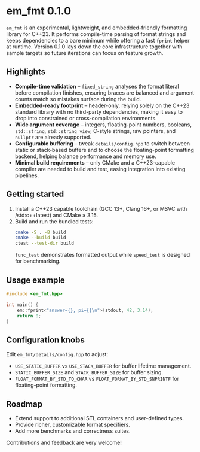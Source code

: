 # em_fmt 0.1.0

`em_fmt` is an experimental, lightweight, and embedded-friendly formatting library for C++23. It performs compile-time parsing of format strings and keeps dependencies to a bare minimum while offering a fast `fprint` helper at runtime. Version 0.1.0 lays down the core infrastructure together with sample targets so future iterations can focus on feature growth.

## Highlights
- **Compile-time validation** – `fixed_string` analyses the format literal before compilation finishes, ensuring braces are balanced and argument counts match so mistakes surface during the build.
- **Embedded-ready footprint** – header-only, relying solely on the C++23 standard library with no third-party dependencies, making it easy to drop into constrained or cross-compilation environments.
- **Wide argument coverage** – integers, floating-point numbers, booleans, `std::string`, `std::string_view`, C-style strings, raw pointers, and `nullptr` are already supported.
- **Configurable buffering** – tweak `details/config.hpp` to switch between static or stack-based buffers and to choose the floating-point formatting backend, helping balance performance and memory use.
- **Minimal build requirements** – only CMake and a C++23-capable compiler are needed to build and test, easing integration into existing pipelines.

## Getting started
1. Install a C++23 capable toolchain (GCC 13+, Clang 16+, or MSVC with /std:c++latest) and CMake ≥ 3.15.
2. Build and run the bundled tests:
   ```bash
   cmake -S . -B build
   cmake --build build
   ctest --test-dir build
   ```
   `func_test` demonstrates formatted output while `speed_test` is designed for benchmarking.

## Usage example
```cpp
#include <em_fmt.hpp>

int main() {
    em::fprint<"answer={}, pi={}\n">(stdout, 42, 3.14);
    return 0;
}
```

## Configuration knobs
Edit `em_fmt/details/config.hpp` to adjust:
- `USE_STATIC_BUFFER` vs `USE_STACK_BUFFER` for buffer lifetime management.
- `STATIC_BUFFER_SIZE` and `STACK_BUFFER_SIZE` for buffer sizing.
- `FLOAT_FORMAT_BY_STD_TO_CHAR` vs `FLOAT_FORMAT_BY_STD_SNPRINTF` for floating-point formatting.

## Roadmap
- Extend support to additional STL containers and user-defined types.
- Provide richer, customizable format specifiers.
- Add more benchmarks and correctness suites.

Contributions and feedback are very welcome!
